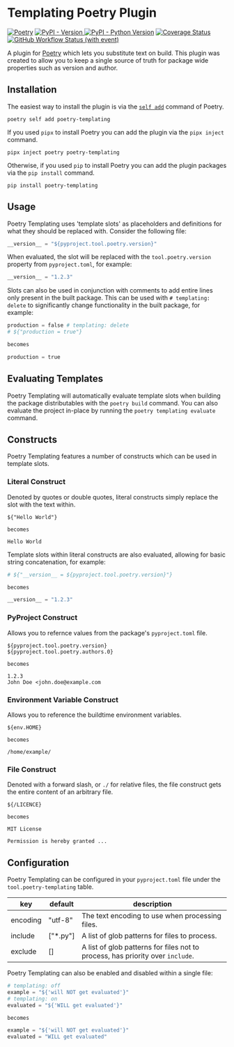 # Templating Poetry Plugin

[![Poetry](https://img.shields.io/endpoint?url=https://python-poetry.org/badge/v0.json)](https://python-poetry.org/)
[![PyPI - Version](https://img.shields.io/pypi/v/poetry-templating)
](https://pypi.org/project/poetry-templating/)
[![PyPI - Python Version](https://img.shields.io/pypi/pyversions/poetry-templating)](https://pypi.org/project/poetry-templating/)
[![Coverage Status](https://img.shields.io/coverallsCoverage/github/NimajnebEC/poetry-templating)](https://coveralls.io/github/NimajnebEC/poetry-templating?branch=main)
[![GitHub Workflow Status (with event)](https://img.shields.io/github/actions/workflow/status/nimajnebec/poetry-templating/test.yml)
](https://github.com/NimajnebEC/poetry-templating/actions)

A plugin for [Poetry](https://python-poetry.org/) which lets you substitute text on build. This plugin was created to allow you to keep a single source of truth for package wide properties such as version and author.

## Installation

The easiest way to install the plugin is via the [`self add`](https://python-poetry.org/docs/cli/#self-add) command of Poetry.

```
poetry self add poetry-templating
```

If you used `pipx` to install Poetry you can add the plugin via the `pipx inject` command.

```
pipx inject poetry poetry-templating
```

Otherwise, if you used `pip` to install Poetry you can add the plugin packages via the `pip install` command.

```
pip install poetry-templating
```

## Usage

Poetry Templating uses 'template slots' as placeholders and definitions for what they should be replaced with. Consider the following file:

```py
__version__ = "${pyproject.tool.poetry.version}"
```

When evaluated, the slot will be replaced with the `tool.poetry.version` property from `pyproject.toml`, for example:

```py
__version__ = "1.2.3"
```

Slots can also be used in conjunction with comments to add entire lines only present in the built package. This can be used with `# templating: delete` to significantly change functionality in the built package, for example:

```py
production = false # templating: delete
# ${"production = true"}

becomes

production = true
```

## Evaluating Templates

Poetry Templating will automatically evaluate template slots when building the package distributables with the `poetry build` command. You can also evaluate the project in-place by running the `poetry templating evaluate` command.

## Constructs

Poetry Templating features a number of constructs which can be used in template slots.

### Literal Construct

Denoted by quotes or double quotes, literal constructs simply replace the slot with the text within.

```
${"Hello World"}

becomes

Hello World
```

Template slots within literal constructs are also evaluated, allowing for basic string concatenation, for example:

```py
# ${"__version__ = ${pyproject.tool.poetry.version}"}

becomes

__version__ = "1.2.3"

```

### PyProject Construct

Allows you to refernce values from the package's `pyproject.toml` file.

```
${pyproject.tool.poetry.version}
${pyproject.tool.poetry.authors.0}

becomes

1.2.3
John Doe <john.doe@example.com
```

### Environment Variable Construct

Allows you to reference the buildtime environment variables.

```
${env.HOME}

becomes

/home/example/
```

### File Construct

Denoted with a forward slash, or `./` for relative files, the file construct gets the entire content of an arbitrary file.

```
${/LICENCE}

becomes

MIT License

Permission is hereby granted ...
```

## Configuration

Poetry Templating can be configured in your `pyproject.toml` file under the `tool.poetry-templating` table.

| key      | default   | description                                                                    |
| -------- | --------- | ------------------------------------------------------------------------------ |
| encoding | "utf-8"   | The text encoding to use when processing files.                                |
| include  | ["\*.py"] | A list of glob patterns for files to process.                                  |
| exclude  | []        | A list of glob patterns for files not to process, has priority over `include`. |

Poetry Templating can also be enabled and disabled within a single file:

```py
# templating: off
example = "${'will NOT get evaluated'}"
# templating: on
evaluated = "${'WILL get evaluated'}"

becomes

example = "${'will NOT get evaluated'}"
evaluated = "WILL get evaluated"
```
